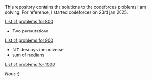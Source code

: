 This repository contains the solutions to the codeforces problems I am solving. For reference, I started codeforces on 23rd jan 2025. 

[List of problems for 800](https://www.tle-eliminators.com/cp-sheet)
- Two permutations 

[List of problems for 900]( https://www.tle-eliminators.com/cp-sheet)
- NIT destroys the universe
- sum of medians

[List of problems for 1000](https://www.tle-eliminators.com/cp-sheet)

*None* :)


